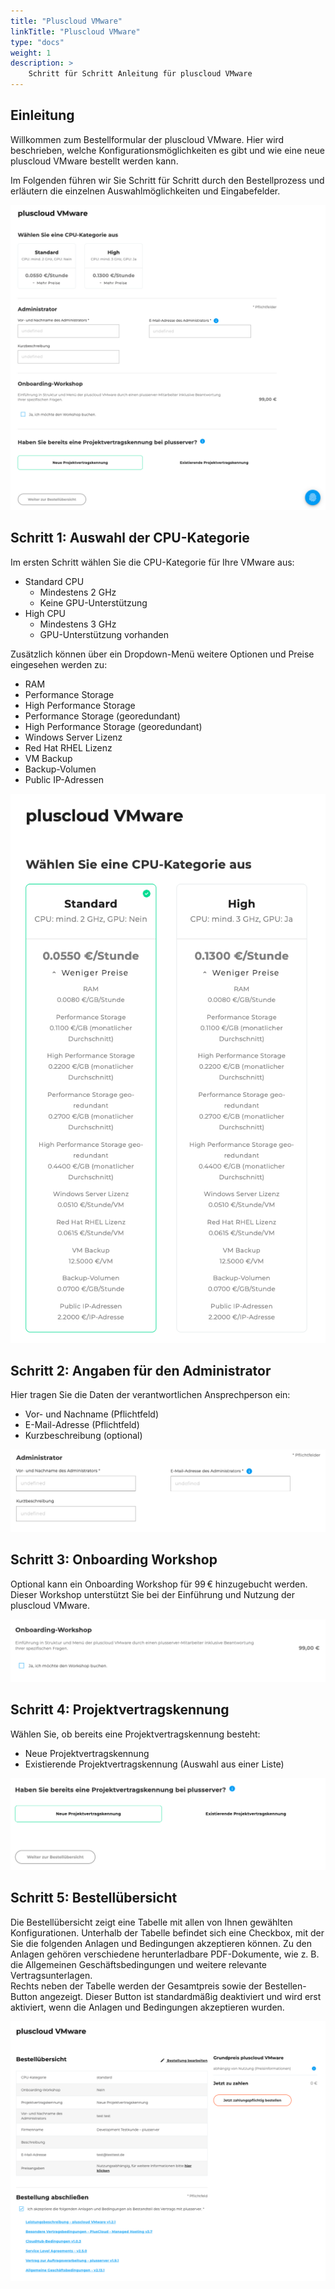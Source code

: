 ```yaml
---
title: "Pluscloud VMware"
linkTitle: "Pluscloud VMware"
type: "docs"
weight: 1
description: >
    Schritt für Schritt Anleitung für pluscloud VMware
---
```


## Einleitung

Willkommen zum Bestellformular der pluscloud VMware. Hier wird beschrieben, welche Konfigurationsmöglichkeiten es gibt und wie eine neue pluscloud VMware bestellt werden kann.

Im Folgenden führen wir Sie Schritt für Schritt durch den Bestellprozess und erläutern die einzelnen Auswahlmöglichkeiten und Eingabefelder.

![PCV Überblick](../../../img/cloud-services/cloud-services-level3.png)

## Schritt 1: Auswahl der CPU-Kategorie

Im ersten Schritt wählen Sie die CPU-Kategorie für Ihre VMware aus:

- Standard CPU
  - Mindestens 2 GHz
  - Keine GPU-Unterstützung
- High CPU
  - Mindestens 3 GHz
  - GPU-Unterstützung vorhanden

Zusätzlich können über ein Dropdown-Menü weitere Optionen und Preise eingesehen werden zu:

- RAM
- Performance Storage
- High Performance Storage
- Performance Storage (georedundant)
- High Performance Storage (georedundant)
- Windows Server Lizenz
- Red Hat RHEL Lizenz
- VM Backup
- Backup-Volumen
- Public IP-Adressen

![PCV CPU Auswahl](img/pcv-cpu.png)

## Schritt 2: Angaben für den Administrator

Hier tragen Sie die Daten der verantwortlichen Ansprechperson ein:

- Vor- und Nachname (Pflichtfeld)
- E-Mail-Adresse (Pflichtfeld)
- Kurzbeschreibung (optional)

![PCV Administrator Angaben](img/pcv-admin.png)

## Schritt 3: Onboarding Workshop

Optional kann ein Onboarding Workshop für 99 € hinzugebucht werden.
Dieser Workshop unterstützt Sie bei der Einführung und Nutzung der pluscloud VMware.

![PCV Onboarding](img/pcv-onboarding.png)

## Schritt 4: Projektvertragskennung

Wählen Sie, ob bereits eine Projektvertragskennung besteht:

- Neue Projektvertragskennung
- Existierende Projektvertragskennung (Auswahl aus einer Liste)

![PCV Projektvertragskennung](img/pcv-project.png)

## Schritt 5: Bestellübersicht

Die Bestellübersicht zeigt eine Tabelle mit allen von Ihnen gewählten Konfigurationen.
Unterhalb der Tabelle befindet sich eine Checkbox, mit der Sie die folgenden Anlagen und Bedingungen akzeptieren können.
Zu den Anlagen gehören verschiedene herunterladbare PDF-Dokumente, wie z. B. die Allgemeinen Geschäftsbedingungen und weitere relevante Vertragsunterlagen.\
Rechts neben der Tabelle werden der Gesamtpreis sowie der Bestellen-Button angezeigt.
Dieser Button ist standardmäßig deaktiviert und wird erst aktiviert, wenn die Anlagen und Bedingungen akzeptieren wurden.

![PCV Bestellübersicht](img/pcv-order-overview.png)
